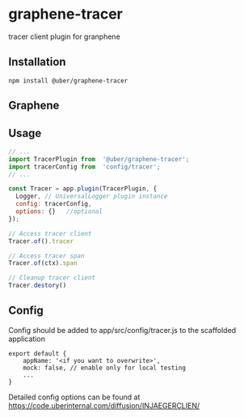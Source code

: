 # graphene-tracer

tracer client plugin for granphene

## Installation

```
npm install @uber/graphene-tracer
```

## Graphene

## Usage

```js
// ...
import TracerPlugin from  '@uber/graphene-tracer';
import tracerConfig from  'config/tracer';
// ...

const Tracer = app.plugin(TracerPlugin, {
  Logger, // UniversalLogger plugin instance
  config: tracerConfig,
  options: {}   //optional
});

// Access tracer client
Tracer.of().tracer

// Access tracer span
Tracer.of(ctx).span

// Cleanup tracer client
Tracer.destory()
```

## Config

Config should be added to app/src/config/tracer.js to the scaffolded application

```
export default {
    appName: '<if you want to overwrite>',
    mock: false, // enable only for local testing
    ...
}
```

Detailed config options can be found at https://code.uberinternal.com/diffusion/INJAEGERCLIEN/
